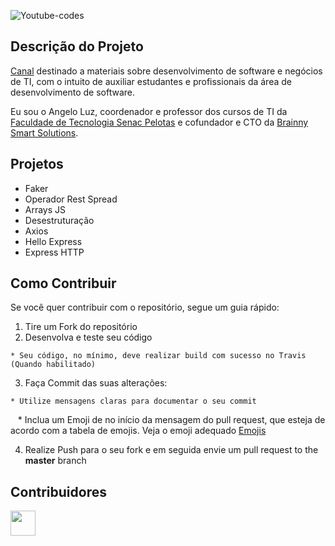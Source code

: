 
![Youtube-codes](https://yt3.ggpht.com/a/AATXAJwEgwsHBZjn_6NPiBG1IrRCBPK7ObY4sXoxuA=s288-c-k-c0xffffffff-no-rj-mo)

## Descrição do Projeto

[Canal](https://www.youtube.com/user/angelogluz/featured) destinado a materiais sobre desenvolvimento de software e negócios de TI, com o intuito de auxiliar estudantes e profissionais da área de desenvolvimento de software.

Eu sou o Angelo Luz, coordenador e professor dos cursos de TI da [Faculdade de Tecnologia Senac Pelotas](https://www.senacrs.com.br/unidades.asp?unidade=78) e cofundador e CTO da [Brainny Smart Solutions](https://comunidade.startse.com/in/brainny-smart-solutions).

## Projetos

* Faker
* Operador Rest Spread
* Arrays JS
* Desestruturação
* Axios
* Hello Express
* Express HTTP

## Como Contribuir

Se você quer contribuir com o repositório, segue um guia rápido:
  1. Tire um Fork do repositório
  2. Desenvolva e teste seu código
  
    * Seu código, no mínimo, deve realizar build com sucesso no Travis (Quando habilitado)
  3. Faça Commit das suas alterações:
    
    * Utilize mensagens claras para documentar o seu commit
    * Inclua um Emoji de no início da mensagem do pull request, que esteja de acordo com a tabela de emojis. Veja o emoji adequado [Emojis](#emojis)
    
  4. Realize Push para o seu fork e em seguida envie um pull request to the **master** branch
  
  
## Contribuidores

<a href="https://github.com/amandavmanduca"><img src="https://avatars1.githubusercontent.com/u/58530162?s=460&u=0b5eb3bf1854f2a52c78f07edd0befbbea7eb68a&v=4" width="40" height="40"></a>

